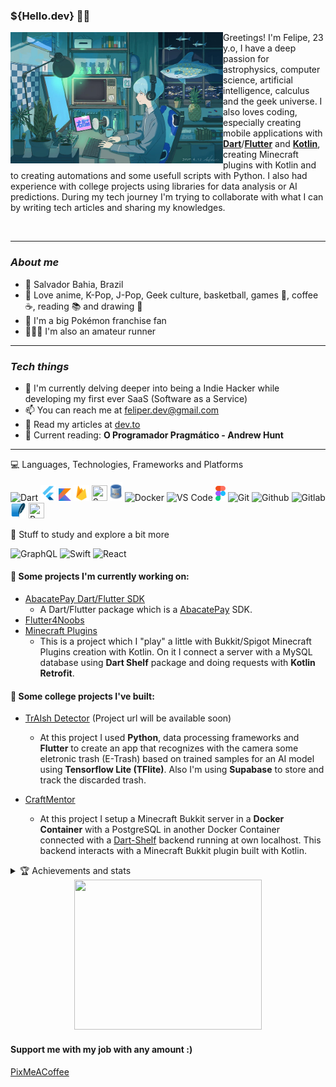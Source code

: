 <h3><strong>${Hello.dev} 👋🏻</strong></h3>

<img src='assets/HD-wallpaper-anime-boy-aqua-hair-profile-view-headphones-computer-smiling-anime.jpg' height=210 width=340 align='left'/>

Greetings! I'm Felipe, 23 y.o, I have a deep passion for astrophysics, computer science, artificial intelligence, calculus and the geek universe. I also loves coding, especially creating mobile applications with [**Dart**](https://dart.dev)/[**Flutter**](https://flutter.dev) and [**Kotlin**](https://kotlinlang.org/), creating Minecraft plugins with Kotlin and to creating automations and some usefull scripts with Python. I also had experience with college projects using libraries for data analysis or AI predictions. During my tech journey I'm trying to collaborate with what I can by writing tech articles and sharing my knowledges.

<br/>

---

### ***About me***

- 📌 Salvador Bahia, Brazil
- 🌴 Love anime, K-Pop, J-Pop, Geek culture, basketball, games 👾, coffee ☕, reading 📚 and drawing 🎨
- 💚 I'm a big Pokémon franchise fan
- 🏃🏻‍♂️ I'm also an amateur runner 

---

### ***Tech things***

- 🌱 I'm currently delving deeper into being a Indie Hacker while developing my first ever SaaS (Software as a Service)
- 📫 You can reach me at feliper.dev@gmail.com
- 📝 Read my articles at [dev.to](https://dev.to/feliperfdev)
- 📖 Current reading: **O Programador Pragmático - Andrew Hunt**

    
---

<summary>💻 Languages, Technologies, Frameworks and Platforms</summary>
<p>
<img src='assets/dart-logo.png' width=25 title='Dart'> <img src="assets/flutter-logo.png" width=25 title='Flutter'/> <img src='assets/kotlin.png' width=20 height=20 title='Kotlin'> <img src='assets/firebase.png' width=25 height=25 title='Firebase'> <img src='https://cdn.prod.website-files.com/65b8ffaaefde00838ae3ae69/672e13438ef3d48e25352267_iZw5Y1-b3BVfXjrXxhZ63dCufG5gZQoAa7VQav_gvSc.png' height=25 width=25 title='Supabase'/> <img src='assets/mysql.png' width=20 height=30 title='MySQL'> <img src="https://cdn-icons-png.flaticon.com/512/919/919853.png" height=25 title='Docker'> <img src='assets/vscode.png' width=25 title='VS Code'> <img src='assets/figma.png' width=16 height=24 title='Figma'> <img src="assets/git.png" width=25 title='Git'/> <img src="assets/github.png" width=25 title='Github'/> <img src="assets/gitlab.png" width=25 title='Gitlab'> <img src='assets/sqlite.png' width=25 height=25 title='SQLite'> <img src='https://upload.wikimedia.org/wikipedia/commons/thumb/c/c3/Python-logo-notext.svg/1869px-Python-logo-notext.svg.png' height=25 width=25 title='Python'>

<p>

🤔 Stuff to study and explore a bit more

<img src="https://upload.wikimedia.org/wikipedia/commons/thumb/1/17/GraphQL_Logo.svg/2048px-GraphQL_Logo.svg.png" height=25 title='GraphQL'> <img src='https://www.pngkey.com/png/full/128-1286315_bird-logo-vector-2-buy-clip-art-swift.png' height=25 title='Swift'> <img src="https://upload.wikimedia.org/wikipedia/commons/thumb/a/a7/React-icon.svg/512px-React-icon.svg.png" height=25 title='React'/>
    
<p>


#### **💙 Some projects I'm currently working on:**

- [AbacatePay Dart/Flutter SDK](https://pub.dev/packages/abacatepay)
    - A Dart/Flutter package which is a [AbacatePay](https://www.abacatepay.com/) SDK.
- [Flutter4Noobs](https://github.com/feliperfdev/flutter4noobs/)
- [Minecraft Plugins](https://github.com/feliperfdev-MC-Plugins)
    - This is a project which I "play" a little with Bukkit/Spigot Minecraft Plugins creation with Kotlin. On it I connect a server with a MySQL database using **Dart Shelf** package and doing requests with **Kotlin Retrofit**.

#### **📱 Some college projects I've built:**

- [TrAIsh Detector](SOON) (Project url will be available soon)
    - At this project I used **Python**, data processing frameworks and **Flutter** to create an app that recognizes with the camera some eletronic trash (E-Trash) based on trained samples for an AI model using **Tensorflow Lite (TFlite)**. Also I'm using **Supabase** to store and track the discarded trash. 
 
- [CraftMentor](https://github.com/TRABALHOS-FACULDADE/craftmentor_sistemas_distribuidos)
    - At this project I setup a Minecraft Bukkit server in a **Docker Container** with a PostgreSQL in another Docker Container connected with a [Dart-Shelf](https://pub.dev/packages/shelf_router) backend running at own localhost. This backend interacts with a Minecraft Bukkit plugin built with Kotlin.
 
<details close>
    <summary>🏆 Achievements and stats</summary>
    <a href="https://github.com/ryo-ma/github-profile-trophy">
      <img width=800 src="https://github-profile-trophy.vercel.app/?username=feliperfdev&row=2&column=10&theme=dracula&frame=true&no-bg=true"/>
    </a>
    <img src="https://github-profile-summary-cards.vercel.app/api/cards/profile-details?username=feliperfdev&theme=vue" height=170>
</details>

<div align=center>
    <img src=https://i.pinimg.com/originals/f5/8f/e8/f58fe8e19a7e25ddf0c459a3599261d6.gif width=300 height=240>
</div>

#### **Support me with my job with any amount :)**
[PixMeACoffee](https://pixmeacoffee.vercel.app/feliperfdev)
